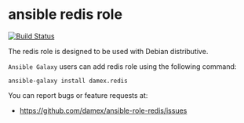 # ansible redis role

[![Build Status](https://travis-ci.com/damex/ansible-role-redis.svg?branch=master)](https://travis-ci.com/damex/ansible-role-redis)

The redis role is designed to be used with Debian distributive.

`Ansible Galaxy` users can add redis role using the following command:

`ansible-galaxy install damex.redis`

You can report bugs or feature requests at:

* https://github.com/damex/ansible-role-redis/issues
